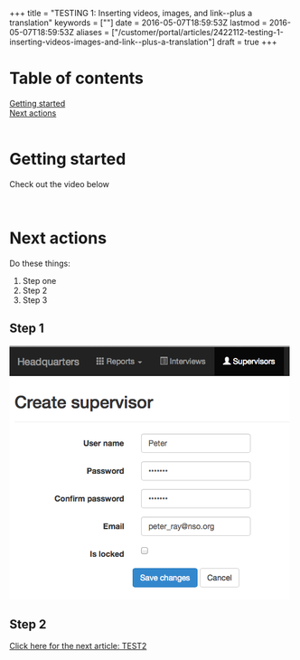 +++
title = "TESTING 1: Inserting videos, images, and link--plus a translation"
keywords = [""]
date = 2016-05-07T18:59:53Z
lastmod = 2016-05-07T18:59:53Z
aliases = ["/customer/portal/articles/2422112-testing-1-inserting-videos-images-and-link--plus-a-translation"]
draft = true
+++

Table of contents
=================

  
  
[Getting started](#get-started)  
[Next actions](#next-actions)  
 

Getting started
===============

Check out the video below  
  

 

Next actions
============

Do these things:

1.  Step one
2.  Step 2
3.  Step 3

Step 1
------

![](images/623967.png)

Step 2
------

  
[Click here for the next article:
TEST2](/getting-started/testing-2-copying-info-from-a-word-file-from-a-pdf-and-inserting-code)
